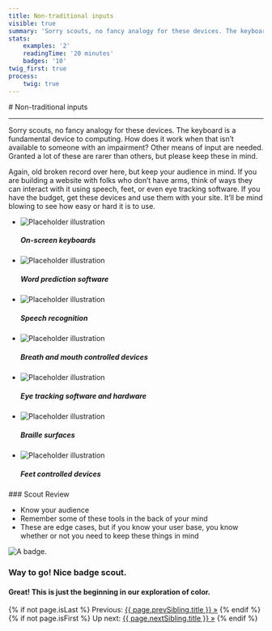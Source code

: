 ```yaml
---
title: Non-traditional inputs
visible: true
summary: 'Sorry scouts, no fancy analogy for these devices. The keyboard is a fundamental device to computing. How does it work when that isn’t available to someone with an impairment? Other means of input are needed. Granted a lot of these are rarer than others, but please keep these in mind.'
stats:
    examples: '2'
    readingTime: '20 minutes'
    badges: '10'
twig_first: true
process:
    twig: true
---
```

<section>
<div class="container--content" markdown="1">
# Non-traditional inputs

---

Sorry scouts, no fancy analogy for these devices. The keyboard is a fundamental device to computing. How does it work when that isn’t available to someone with an impairment? Other means of input are needed. Granted a lot of these are rarer than others, but please keep these in mind.

Again, old broken record over here, but keep your audience in mind. If you are building a website with folks who don’t have arms, think of ways they can interact with it using speech, feet, or even eye tracking software. If you have the budget, get these devices and use them with your site. It’ll be mind blowing to see how easy or hard it is to use.
</div>

<div class="container">
    <ul class="link--list flex-grid--gutters flex-wrap mt--90 mb--60">
        <li class="col--width__four link--list-item">
            <img class="img--illustration" alt="Placeholder illustration" src="http://placehold.it/348x155">
            <div class="link--list-item__content">
                <h5>On-screen keyboards</h5>
            </div>
        </li>
        <li class="col--width__four link--list-item">
            <img class="img--illustration" alt="Placeholder illustration" src="http://placehold.it/348x155">
            <div class="link--list-item__content">
                <h5>Word prediction software</h5>
            </div>
        </li>
        <li class="col--width__four link--list-item">
            <img class="img--illustration" alt="Placeholder illustration" src="http://placehold.it/348x155">
            <div class="link--list-item__content">
                <h5>Speech recognition</h5>
            </div>
        </li>
        <li class="col--width__four link--list-item">
            <img class="img--illustration" alt="Placeholder illustration" src="http://placehold.it/348x155">
            <div class="link--list-item__content">
                <h5>Breath and mouth controlled devices</h5>
            </div>
        </li>
        <li class="col--width__four link--list-item">
            <img class="img--illustration" alt="Placeholder illustration" src="http://placehold.it/348x155">
            <div class="link--list-item__content">
                <h5>Eye tracking software and hardware</h5>
            </div>
        </li>
        <li class="col--width__four link--list-item">
            <img class="img--illustration" alt="Placeholder illustration" src="http://placehold.it/348x155">
            <div class="link--list-item__content">
                <h5>Braille surfaces</h5>
            </div>
        </li>
        <li class="col--width__four link--list-item">
            <img class="img--illustration" alt="Placeholder illustration" src="http://placehold.it/348x155">
            <div class="link--list-item__content">
                <h5>Feet controlled devices</h5>
            </div>
        </li>
    </ul>
</div>
</section>

<section>
<div class="container--content" markdown="1">
### Scout Review

* Know your audience
* Remember some of these tools in the back of your mind
* These are edge cases, but if you know your user base, you know whether or not you need to keep these things in mind
</div>
</section>

<section class="section--badge-cta section--badge-cta__blue mt--90">
    <div class="container">
        <div class="flex-grid--gutters">
            <div class="col--width__four">
                <div class="badge--box">
                    <img class="img--badge badge--dispatch" alt="A badge." src="/user/pages/06.badge/non-traditional-inputs/inputs.png" data-section="interaction" data-badge="nonTraditionalInputs">
                </div>
            </div>
            <div class="col--width__eight">
                <h3>Way to go! Nice badge scout.</h3>
                <h4>Great! This is just the beginning in our exploration of color.</h4>
                {% if not page.isLast %}
                    <span>Previous: </span><a href="{{ page.prevSibling.url }}">{{ page.prevSibling.title }} &raquo;</a>
                {% endif %}
                {% if not page.isFirst %}
                    <span>Up next: </span><a href="{{ page.nextSibling.url }}">{{ page.nextSibling.title }} &raquo;</a>
                {% endif %}
            </div>
        </div>
    </div>
</section>
